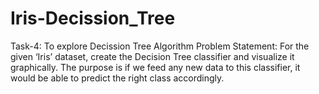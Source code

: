 # Iris-Decission_Tree

Task-4: To explore Decission Tree Algorithm
Problem Statement: For the given ‘Iris’ dataset, create the Decision Tree classifier and
visualize it graphically. The purpose is if we feed any new data to this
classifier, it would be able to predict the right class accordingly.
